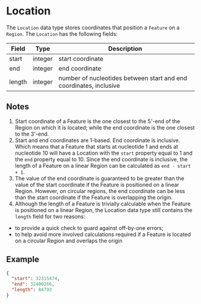 # Location

The `Location` data type stores coordinates that position a `Feature` on a `Region`. The `Location` has the following fields:

| Field  | Type      | Description |
|------- |-----------|-------------|
| start  | integer   | start coordinate
| end    | integer   | end coordinate
| length | integer   | number of nucleotides between start and end coordinates, inclusive

## Notes
1. Start coordinate of a Feature is the one closest to the 5'-end of the Region on which it is located; while the end coordinate is the one closest to the 3'-end.
2. Start and end coordinates are 1-based. End coordinate is inclusive. Which means that a Feature that starts at nucleotide 1 and ends at nucleotide 10 will have a Location with the `start` property equal to 1 and the `end` property equal to 10. Since the end coordinate is inclusive, the length of a Feature on a linear Region can be calculated as `end - start + 1`.
3. The value of the end coordinate is guaranteed to be greater than the value of the start coordinate if the Feature is positioned on a linear Region. However, on circular regions, the end coordinate can be less than the start coordinate if the Feature is overlapping the origin.
4. Although the length of a Feature is trivially calculable when the Feature is positioned on a linear Region, the Location data type still contains the `length` field for two reasons:
  - to provide a quick check to guard against off-by-one errors;
  - to help avoid more involved calculations required if a Feature is located on a circular Region and overlaps the origin

## Example

```json
{
  "start": 32315474,
  "end": 32400266,
  "length": 84793
}
```
